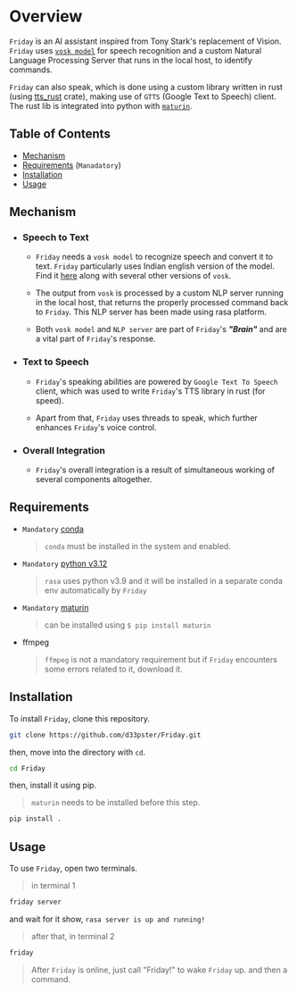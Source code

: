 # Overview

`Friday` is an AI assistant inspired from Tony Stark's replacement of Vision. `Friday` uses [`vosk model`](https://alphacephei.com/vosk/models) for speech recognition and a custom Natural Language Processing Server that runs in the local host, to identify commands.

`Friday` can also speak, which is done using a custom library written in rust (using [tts_rust](https://crates.io/crates/tts_rust) crate), making use of `GTTS` (Google Text to Speech) client. The rust lib is integrated into python with [`maturin`](https://pypi.org/project/maturin/).

## Table of Contents

- [Mechanism](#mechanism)
- [Requirements](#requirements) (`Manadatory`)
- [Installation](#installation)
- [Usage](#usage)

## Mechanism

- ### Speech to Text

  - `Friday` needs a `vosk model` to recognize speech and convert it to text. `Friday` particularly uses Indian english version of the model. Find it [here](https://alphacephei.com/vosk/models) along with several other versions of `vosk`.

  - The output from `vosk` is processed by a custom NLP server running in the local host, that returns the properly processed command back to `Friday`. This NLP server has been made using rasa platform.

  - Both `vosk model` and `NLP server` are part of `Friday`'s **_"Brain"_** and are a vital part of `Friday`'s response.

- ### Text to Speech

  - `Friday`'s speaking abilities are powered by `Google Text To Speech` client, which was used to write `Friday`'s TTS library in rust (for speed).

  - Apart from that, `Friday` uses threads to speak, which further enhances `Friday`'s voice control.

- ### Overall Integration

  - `Friday`'s overall integration is a result of simultaneous working of several components altogether.

## Requirements

- `Mandatory` [conda](https://docs.anaconda.com/miniconda/miniconda-install/)

  > `conda` must be installed in the system and enabled.

- `Mandatory` [python v3.12](https://www.python.org/downloads/)

  > `rasa` uses python v3.9 and it will be installed in a separate conda env automatically by `Friday`

- `Mandatory` [maturin](https://pypi.org/project/maturin/)

  > can be installed using `$ pip install maturin`

- ffmpeg

  > `ffmpeg` is not a mandatory requirement but if `Friday` encounters some errors related to it, download it.

## Installation

To install `Friday`, clone this repository.

```bash
git clone https://github.com/d33pster/Friday.git
```

then, move into the directory with `cd`.

```bash
cd Friday
```

then, install it using pip.

> `maturin` needs to be installed before this step.

```bash
pip install .
```

## Usage

To use `Friday`, open two terminals.

> in terminal 1

```bash
friday server
```

and wait for it show, `rasa server is up and running!`

> after that, in terminal 2

```bash
friday
```

> After `Friday` is online, just call "Friday!" to wake `Friday` up. and then a command.